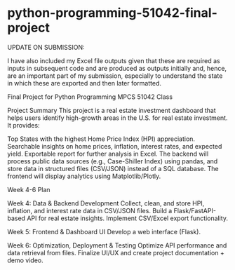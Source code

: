 # python-programming-51042-final-project

UPDATE ON SUBMISSION:

I have also included my Excel file outputs given that these are required as inputs in subsequent code and are produced as outputs initially and, hence, are an important part of my submission, especially to understand the state in which these are exported and then later formatted. 

Final Project for Python Programming MPCS 51042 Class


Project Summary
This project is a real estate investment dashboard that helps users identify high-growth areas in the U.S. for real estate investment. It provides:

Top States with the highest Home Price Index (HPI) appreciation.
Searchable insights on home prices, inflation, interest rates, and expected yield.
Exportable report for further analysis in Excel.
The backend will process public data sources (e.g., Case-Shiller Index) using pandas, and store data in structured files (CSV/JSON) instead of a SQL database. The frontend will display analytics using Matplotlib/Plotly.


Week 4-6 Plan

Week 4: Data & Backend Development
Collect, clean, and store HPI, inflation, and interest rate data in CSV/JSON files.
Build a Flask/FastAPI-based API for real estate insights.
Implement CSV/Excel export functionality.

Week 5: Frontend & Dashboard UI
Develop a web interface (Flask).

Week 6: Optimization, Deployment & Testing
Optimize API performance and data retrieval from files.
Finalize UI/UX and create project documentation + demo video.
